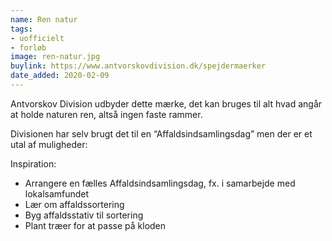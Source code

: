 ```yaml
---
name: Ren natur
tags:
- uofficielt
- forløb
image: ren-natur.jpg
buylink: https://www.antvorskovdivision.dk/spejdermaerker
date_added: 2020-02-09
---
```

Antvorskov Division udbyder dette mærke, det kan bruges til alt hvad angår at holde naturen ren, altså ingen faste rammer.

Divisionen har selv brugt det til en “Affaldsindsamlingsdag” men der er et utal af muligheder:

Inspiration:

- Arrangere en fælles Affaldsindsamlingsdag, fx. i samarbejde med lokalsamfundet
- Lær om affaldssortering
- Byg affaldsstativ til sortering
- Plant træer for at passe på kloden
